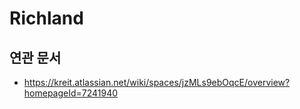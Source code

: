 # Richland

## 연관 문서
- https://kreit.atlassian.net/wiki/spaces/jzMLs9ebOqcE/overview?homepageId=7241940

